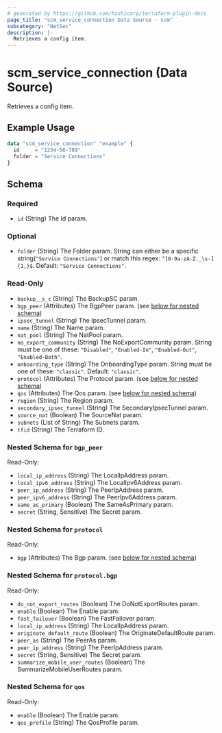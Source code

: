 ```yaml
---
# generated by https://github.com/hashicorp/terraform-plugin-docs
page_title: "scm_service_connection Data Source - scm"
subcategory: "NetSec"
description: |-
  Retrieves a config item.
---
```


# scm_service_connection (Data Source)

Retrieves a config item.

## Example Usage

```terraform
data "scm_service_connection" "example" {
  id     = "1234-56-789"
  folder = "Service Connections"
}
```

<!-- schema generated by tfplugindocs -->
## Schema

### Required

- `id` (String) The Id param.

### Optional

- `folder` (String) The Folder param. String can either be a specific string(`"Service Connections"`) or match this regex: `^[0-9a-zA-Z._\s-]{1,}$`. Default: `"Service Connections"`.

### Read-Only

- `backup__s_c` (String) The BackupSC param.
- `bgp_peer` (Attributes) The BgpPeer param. (see [below for nested schema](#nestedatt--bgp_peer))
- `ipsec_tunnel` (String) The IpsecTunnel param.
- `name` (String) The Name param.
- `nat_pool` (String) The NatPool param.
- `no_export_community` (String) The NoExportCommunity param. String must be one of these: `"Disabled"`, `"Enabled-In"`, `"Enabled-Out"`, `"Enabled-Both"`.
- `onboarding_type` (String) The OnboardingType param. String must be one of these: `"classic"`. Default: `"classic"`.
- `protocol` (Attributes) The Protocol param. (see [below for nested schema](#nestedatt--protocol))
- `qos` (Attributes) The Qos param. (see [below for nested schema](#nestedatt--qos))
- `region` (String) The Region param.
- `secondary_ipsec_tunnel` (String) The SecondaryIpsecTunnel param.
- `source_nat` (Boolean) The SourceNat param.
- `subnets` (List of String) The Subnets param.
- `tfid` (String) The Terraform ID.

<a id="nestedatt--bgp_peer"></a>
### Nested Schema for `bgp_peer`

Read-Only:

- `local_ip_address` (String) The LocalIpAddress param.
- `local_ipv6_address` (String) The LocalIpv6Address param.
- `peer_ip_address` (String) The PeerIpAddress param.
- `peer_ipv6_address` (String) The PeerIpv6Address param.
- `same_as_primary` (Boolean) The SameAsPrimary param.
- `secret` (String, Sensitive) The Secret param.


<a id="nestedatt--protocol"></a>
### Nested Schema for `protocol`

Read-Only:

- `bgp` (Attributes) The Bgp param. (see [below for nested schema](#nestedatt--protocol--bgp))

<a id="nestedatt--protocol--bgp"></a>
### Nested Schema for `protocol.bgp`

Read-Only:

- `do_not_export_routes` (Boolean) The DoNotExportRoutes param.
- `enable` (Boolean) The Enable param.
- `fast_failover` (Boolean) The FastFailover param.
- `local_ip_address` (String) The LocalIpAddress param.
- `originate_default_route` (Boolean) The OriginateDefaultRoute param.
- `peer_as` (String) The PeerAs param.
- `peer_ip_address` (String) The PeerIpAddress param.
- `secret` (String, Sensitive) The Secret param.
- `summarize_mobile_user_routes` (Boolean) The SummarizeMobileUserRoutes param.



<a id="nestedatt--qos"></a>
### Nested Schema for `qos`

Read-Only:

- `enable` (Boolean) The Enable param.
- `qos_profile` (String) The QosProfile param.
